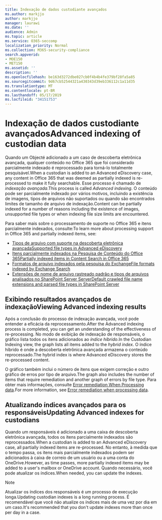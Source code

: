 ```yaml
---
title: Indexação de dados custodiante avançados
ms.author: markjjo
author: markjjo
manager: laurawi
ms.date: ''
audience: Admin
ms.topic: article
ms.service: O365-seccomp
localization_priority: Normal
ms.collection: M365-security-compliance
search.appverid:
- MOE150
- MET150
ms.assetid: ''
description: ''
ms.openlocfilehash: be163d3272dbe027cb0f4b4b4fe379bf28fa5a85
ms.sourcegitcommit: 9d67cb52544321a430343d39eb336112c1a11d35
ms.translationtype: MT
ms.contentlocale: pt-BR
ms.lasthandoff: 05/17/2019
ms.locfileid: "34151753"
---
```

# <a name="advanced-indexing-of-custodian-data"></a><span data-ttu-id="f8593-102">Indexação de dados custodiante avançados</span><span class="sxs-lookup"><span data-stu-id="f8593-102">Advanced indexing of custodian data</span></span>

<span data-ttu-id="f8593-103">Quando um Objecté adicionado a um caso de descoberta eletrônica avançada, qualquer conteúdo no Office 365 que foi considerado parcialmente indexado é reprocessado para torná-lo totalmente pesquisável.</span><span class="sxs-lookup"><span data-stu-id="f8593-103">When a custodian is added to an Advanced eDiscovery case, any content in Office 365 that was deemed as partially indexed is re-processed to make it fully searchable.</span></span>  <span data-ttu-id="f8593-104">Esse processo é chamado de *indexação avançada*.</span><span class="sxs-lookup"><span data-stu-id="f8593-104">This process is called *Advanced indexing*.</span></span> <span data-ttu-id="f8593-105">O conteúdo pode ser parcialmente indexado por vários motivos, incluindo a existência de imagens, tipos de arquivos não suportados ou quando são encontrados limites de tamanho de arquivo de indexação.</span><span class="sxs-lookup"><span data-stu-id="f8593-105">Content can be partially indexed for a number of reasons including the existence of images, unsupported file types or when indexing file size limits are encountered.</span></span>

<span data-ttu-id="f8593-106">Para saber mais sobre o processamento de suporte no Office 365 e itens parcialmente indexados, consulte:</span><span class="sxs-lookup"><span data-stu-id="f8593-106">To learn more about processing support in Office 365 and partially indexed items, see:</span></span>

- [<span data-ttu-id="f8593-107">Tipos de arquivo com suporte na descoberta eletrônica avançada</span><span class="sxs-lookup"><span data-stu-id="f8593-107">Supported file types in Advanced eDiscovery</span></span>](supported-filetypes-ediscovery20.md)
- [<span data-ttu-id="f8593-108">Itens parcialmente indexados na Pesquisa de Conteúdo do Office 365</span><span class="sxs-lookup"><span data-stu-id="f8593-108">Partially indexed items in Content Search in Office 365</span></span>](https://docs.microsoft.com/en-us/office365/securitycompliance/partially-indexed-items-in-content-search)
- [<span data-ttu-id="f8593-109">Formatos de arquivo indexados pela pesquisa do Exchange</span><span class="sxs-lookup"><span data-stu-id="f8593-109">File formats indexed by Exchange Search</span></span>](https://docs.microsoft.com/en-us/exchange/file-formats-indexed-by-exchange-search-exchange-2013-help)
- [<span data-ttu-id="f8593-110">Extensões de nome de arquivo rastreado padrão e tipos de arquivos analisados no SharePoint Server Server</span><span class="sxs-lookup"><span data-stu-id="f8593-110">Default crawled file name extensions and parsed file types in SharePoint Server</span></span>](https://docs.microsoft.com/en-us/SharePoint/technical-reference/default-crawled-file-name-extensions-and-parsed-file-types)

## <a name="viewing-advanced-indexing-results"></a><span data-ttu-id="f8593-111">Exibindo resultados avançados de indexação</span><span class="sxs-lookup"><span data-stu-id="f8593-111">Viewing Advanced indexing results</span></span>

<span data-ttu-id="f8593-112">Após a conclusão do processo de indexação avançada, você pode entender a eficácia da reprocessamento.</span><span class="sxs-lookup"><span data-stu-id="f8593-112">After the Advanced indexing process is completed, you can get an understanding of the effectiveness of re-processing.</span></span>  <span data-ttu-id="f8593-113">No modo de exibição de indexação de responsáveis, o gráfico lista todos os itens adicionados ao *índice híbrido*.</span><span class="sxs-lookup"><span data-stu-id="f8593-113">In the Custodian Indexing view, the graph lists all items added to the *hybrid index*.</span></span>  <span data-ttu-id="f8593-114">O índice híbrido é onde a descoberta eletrônica avançada armazena o conteúdo reprocessado.</span><span class="sxs-lookup"><span data-stu-id="f8593-114">The hybrid index is where Advanced eDiscovery stores the re-processed content.</span></span>

<span data-ttu-id="f8593-115">O gráfico também inclui o número de itens que exigem correção e outro gráfico de erros por tipo de arquivo.</span><span class="sxs-lookup"><span data-stu-id="f8593-115">The graph also includes the number of items that require remediation and another graph of errors by file type.</span></span> <span data-ttu-id="f8593-116">Para obter mais informações, consulte [Error remediation When Processing data](error-remediation.md).</span><span class="sxs-lookup"><span data-stu-id="f8593-116">For more information, see [Error remediation when processing data](error-remediation.md).</span></span>

## <a name="updating-advanced-indexes-for-custodians"></a><span data-ttu-id="f8593-117">Atualizando índices avançados para os responsáveis</span><span class="sxs-lookup"><span data-stu-id="f8593-117">Updating Advanced indexes for custodians</span></span>

<span data-ttu-id="f8593-118">Quando um responsáveis é adicionado a uma caixa de descoberta eletrônica avançada, todos os itens parcialmente indexados são reprocessados.</span><span class="sxs-lookup"><span data-stu-id="f8593-118">When a custodian is added to an Advanced eDiscovery case, all partially indexed items are re-processed.</span></span> <span data-ttu-id="f8593-119">No entanto, à medida que o tempo passa, os itens mais parcialmente indexados podem ser adicionados à caixa de correio de um usuário ou a uma conta do OneDrive.</span><span class="sxs-lookup"><span data-stu-id="f8593-119">However, as time passes, more partially indexed items may be added to a user's mailbox or OneDrive account.</span></span>  <span data-ttu-id="f8593-120">Quando necessário, você pode atualizar os índices.</span><span class="sxs-lookup"><span data-stu-id="f8593-120">When needed, you can update the indexes.</span></span>

> [!NOTE]
> <span data-ttu-id="f8593-121">Atualizar os índices dos responsáveis é um processo de execução longa.</span><span class="sxs-lookup"><span data-stu-id="f8593-121">Updating custodian indexes is a long running process.</span></span> <span data-ttu-id="f8593-122">É recomendável que você não atualize os índices mais de uma vez por dia em um caso.</span><span class="sxs-lookup"><span data-stu-id="f8593-122">It's recommended that you don't update indexes more than once per day in a case.</span></span>
